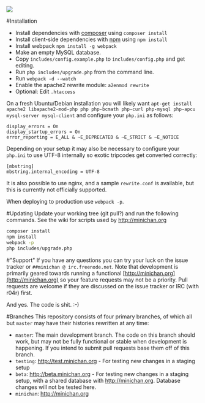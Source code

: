 ![](http://i.imgur.com/8SZWa2h.gif)


#Installation
* Install dependencies with [composer](https://getcomposer.org/doc/00-intro.md) using `composer install`
* Install client-side dependencies with [npm](https://www.npmjs.com/) using `npm install`
* Install webpack `npm install -g webpack`
* Make an empty MySQL database.
* Copy `includes/config.example.php` to `includes/config.php` and get editing.
* Run `php includes/upgrade.php` from the command line.
* Run `webpack -d --watch`
* Enable the apache2 rewrite module: `a2enmod rewrite`
* Optional: Edit `.htaccess`

On a fresh Ubuntu/Debian installation you will likely want `apt-get install apache2 libapache2-mod-php php php-bcmath php-curl php-mysql php-apcu mysql-server mysql-client` and configure your `php.ini` as follows:

````
display_errors = On
display_startup_errors = On
error_reporting = E_ALL & ~E_DEPRECATED & ~E_STRICT & ~E_NOTICE
````

Depending on your setup it may also be necessary to configure your `php.ini` to use UTF-8 internally so exotic tripcodes get converted correctly:

````
[mbstring]
mbstring.internal_encoding = UTF-8
````

It is also possible to use nginx, and a sample `rewrite.conf` is available, but this is currently not officially supported.

When deploying to production use `webpack -p`.

#Updating
Update your working tree (git pull?) and run the following commands. See the wiki for scripts used by http://minichan.org

```bash
composer install
npm install
webpack -p
php includes/upgrade.php
```

#"Support"
If you have any questions you can try your luck on the issue tracker or `##minichan @ irc.freenode.net`. Note that development is primarily geared towards running a functional [http://minichan.org](http://minichan.org) so your feature requests may not be a priority. Pull requests are welcome if they are discussed on the issue tracker or IRC (with r04r) first.

And yes. The code is shit. :-)

#Branches
This repository consists of four primary branches, of which all but `master` may have their histories rewritten at any time:

* `master`: The main development branch. The code on this branch should work, but may not be fully functional or stable when development is happening. If you intend to submit pull requests base them off of this branch.
* `testing`: http://test.minichan.org - For testing new changes in a staging setup
* `beta`: http://beta.minichan.org - For testing new changes in a staging setup, with a shared database with http://minichan.org. Database changes will not be tested here.
* `minichan`: http://minichan.org
